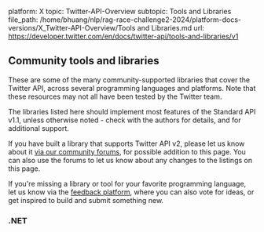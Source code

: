 platform: X
topic: Twitter-API-Overview
subtopic: Tools and Libraries
file_path: /home/bhuang/nlp/rag-race-challenge2-2024/platform-docs-versions/X_Twitter-API-Overview/Tools and Libraries.md
url: https://developer.twitter.com/en/docs/twitter-api/tools-and-libraries/v1

## Community tools and libraries

These are some of the many community-supported libraries that cover the Twitter API, across several programming languages and platforms. Note that these resources may not all have been tested by the Twitter team.

The libraries listed here should implement most features of the Standard API v1.1, unless otherwise noted - check with the authors for details, and for additional support.  
  
If you have built a library that supports Twitter API v2, please let us know about it [via our community forums](https://twittercommunity.com/c/libraries-and-sdks/63), for possible addition to this page. You can also use the forums to let us know about any changes to the listings on this page.

If you're missing a library or tool for your favorite programming language, let us know via the [feedback platform](https://twitterdevfeedback.uservoice.com/), where you can also vote for ideas, or get inspired to build and submit something new.

### .NET
